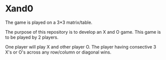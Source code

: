 # Xand0

The game is played on a 3*3 matrix/table.

The purpose of this repository is to develop an X and O game. This game is to be played by 2 players.

One player will play X and other player O. The player having consective 3 X's or O's across any row/column  or diagonal wins.
